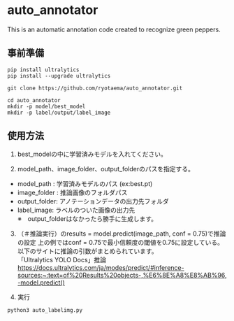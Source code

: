 # auto_annotator
This is an automatic annotation code created to recognize green peppers.

## 事前準備
```
pip install ultralytics
pip install --upgrade ultralytics
```
```
git clone https://github.com/ryotaema/auto_annotator.git

cd auto_annotator
mkdir -p model/best_model
mkdir -p label/output/label_image
```
## 使用方法
1. best_modelの中に学習済みモデルを入れてください。

2. model_path、image_folder、output_folderのパスを指定する。
 *  model_path   : 学習済みモデルのパス  (ex:best.pt)
 *  image_folder : 推論画像のフォルダパス 
 *  output_folder: アノテーションデータの出力先フォルダ 
 *  label_image: ラベルのついた画像の出力先\
※　output_folderはなかったら勝手に生成します。


3. （＃推論実行）のresults = model.predict(image_path, conf = 0.75)で推論の設定 
上の例ではconf = 0.75で最小信頼度の閾値を0.75に設定している。 
以下のサイトに推論の引数がまとめられています。 \
「Ultralytics YOLO Docs」推論 \
https://docs.ultralytics.com/ja/modes/predict/#inference-sources:~:text=of%20Results%20objects-,%E6%8E%A8%E8%AB%96,-model.predict() 

4. 実行
```
python3 auto_labelimg.py
```
